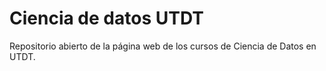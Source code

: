 # Ciencia de datos UTDT 

Repositorio abierto de la página web de los cursos de Ciencia de Datos en UTDT.